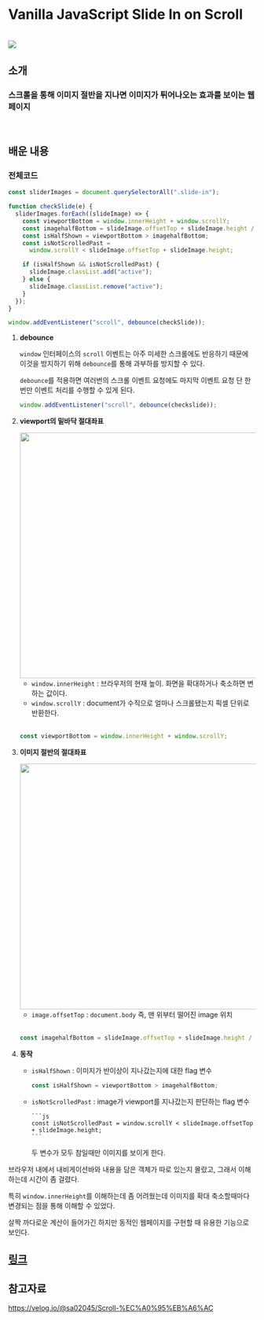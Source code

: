 # Vanilla JavaScript Slide In on Scroll

<br>

<img src="https://im.ezgif.com/tmp/ezgif-1-5bee10b9bf.gif">

## **소개**

### 스크롤을 통해 이미지 절반을 지나면 이미지가 튀어나오는 효과를 보이는 웹페이지

<br/>

## **배운 내용**

### 전체코드

```js
const sliderImages = document.querySelectorAll(".slide-in");

function checkSlide(e) {
  sliderImages.forEach((slideImage) => {
    const viewportBottom = window.innerHeight + window.scrollY;
    const imagehalfBottom = slideImage.offsetTop + slideImage.height / 2;
    const isHalfShown = viewportBottom > imagehalfBottom;
    const isNotScrolledPast =
      window.scrollY < slideImage.offsetTop + slideImage.height;

    if (isHalfShown && isNotScrolledPast) {
      slideImage.classList.add("active");
    } else {
      slideImage.classList.remove("active");
    }
  });
}

window.addEventListener("scroll", debounce(checkSlide));
```

1.  **debounce**

    `window` 인터페이스의 `scroll` 이벤트는 아주 미세한 스크롤에도 반응하기 때문에 이것을 방지하기 위해 `debounce`를 통해 과부하를 방지할 수 있다.

    `debounce`를 적용하면 여러번의 스크롤 이벤트 요청에도 마지막 이벤트 요청 단 한번만 이벤트 처리를 수행할 수 있게 된다.

    ```js
    window.addEventListener("scroll", debounce(checkslide));
    ```

2.  **viewport의 밑바닥 절대좌표**

     <img src="https://velog.velcdn.com/images%2Fsa02045%2Fpost%2Fd7132d1e-7eac-4598-aca8-f23d139b0ec8%2Fver2.png" width="500">

    - `window.innerHeight` : 브라우저의 현재 높이. 화면을 확대하거나 축소하면 변하는 값이다.
    - `window.scrollY` : document가 수직으로 얼마나 스크롤됐는지 픽셀 단위로 반환한다.

     <br/>

    ```js
    const viewportBottom = window.innerHeight + window.scrollY;
    ```

3.  **이미지 절반의 절대좌표**

     <img src="https://velog.velcdn.com/images%2Fsa02045%2Fpost%2F586b99d8-d5e6-4f37-807c-508027acce5e%2Fimage%20halfk.png" width="500">

     <br/>

    - `image.offsetTop` : `document.body` 즉, 맨 위부터 떨어진 image 위치

     <br/>

    ```js
    const imagehalfBottom = slideImage.offsetTop + slideImage.height / 2;
    ```

4.  **동작**

    - `isHalfShown` : 이미지가 반이상이 지나갔는지에 대한 flag 변수

      ```js
      const isHalfShown = viewportBottom > imagehalfBottom;
      ```

    - `isNotScrolledPast` : image가 viewport를 지나갔는지 판단하는 flag 변수

          ```js
          const isNotScrolledPast = window.scrollY < slideImage.offsetTop + slideImage.height;
          ```

      두 변수가 모두 참일때만 이미지를 보이게 한다.

브라우저 내에서 내비게이션바와 내용을 담은 객체가 따로 있는지 몰랐고, 그래서 이해하는데 시간이 좀 걸렸다.

특히 `window.innerHeight`를 이해하는데 좀 어려웠는데 이미지를 확대 축소할때마다 변경되는 점을 통해 이해할 수 있었다.

살짝 까다로운 계산이 들어가긴 하지만 동적인 웹페이지를 구현할 때 유용한 기능으로 보인다.

## [링크](https://zesty-horse-9c6fa6.netlify.app)

## 참고자료

https://velog.io/@sa02045/Scroll-%EC%A0%95%EB%A6%AC
